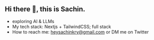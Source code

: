 ## Hi there 👋, this is Sachin.

- exploring AI & LLMs
- My tech stack: Nextjs + TailwindCSS; full stack
- How to reach me: heysachinkry@gmail.com or DM me on Twitter
